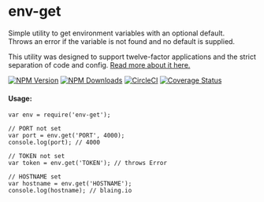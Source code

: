 # env-get

Simple utility to get environment variables with an optional default.  
Throws an error if the variable is not found and no default is supplied.

This utility was designed to support twelve-factor applications and the strict separation of code and config. 
[Read more about it here.](https://12factor.net/config)

[![NPM Version][npm-image]][npm-url]
[![NPM Downloads][downloads-image]][downloads-url]
[![CircleCI][test-image]][test-url]
[![Coverage Status][coverage-image]][coverage-url]

#### Usage:
```
var env = require('env-get');

// PORT not set
var port = env.get('PORT', 4000);
console.log(port); // 4000

// TOKEN not set
var token = env.get('TOKEN'); // throws Error 

// HOSTNAME set
var hostname = env.get('HOSTNAME'); 
console.log(hostname); // blaing.io
```

[npm-image]: https://img.shields.io/npm/v/env-get.svg
[npm-url]: https://npmjs.org/package/env-get
[downloads-image]: https://img.shields.io/npm/dm/env-get.svg
[downloads-url]: https://npmjs.org/package/env-get
[test-image]: https://img.shields.io/circleci/project/billylaing/env-get.svg?maxAge=2592000
[test-url]: https://circleci.com/gh/billylaing/env-get/tree/master
[coverage-image]: https://coveralls.io/repos/github/billylaing/env-get/badge.svg
[coverage-url]: https://coveralls.io/github/billylaing/env-get